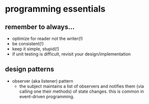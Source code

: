 # programming essentials

## remember to always...
* optimize for reader not the writer(!)
* be consistent(!)
* keep it simple, stupid(!)
* if unit testing is difficult, revisit your design/implementation


## design patterns
* observer (aka listener) pattern
  * the subject maintains a list of observers and notifies them (via calling one their methods) of state changes. this is common in event-driven programming.
  
